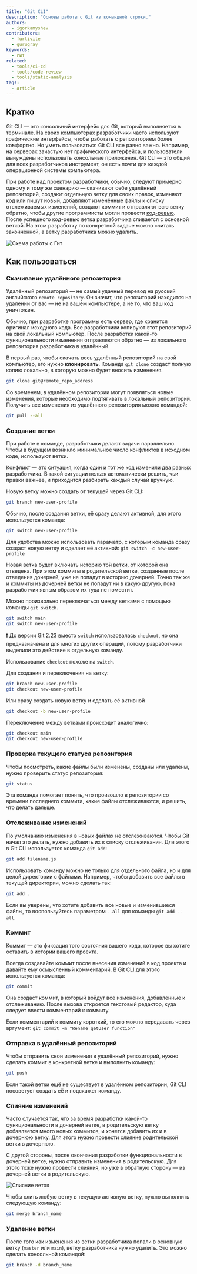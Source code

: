 ```yaml
---
title: "Git CLI"
description: "Основы работы с Git из командной строки."
authors:
  - igorkamyshev
contributors:
  - furtivite
  - gurugray
keywords:
  - гит
related:
  - tools/ci-cd
  - tools/code-review
  - tools/static-analysis
tags:
  - article
---
```

## Кратко

Git CLI — это консольный интерфейс для Git, который выполняется в терминале. На своих компьютерах разработчики часто используют графические интерфейсы, чтобы работать с репозиторием более комфортно. Но уметь пользоваться Git CLI все равно важно. Например, на серверах зачастую нет графического интерфейса, и пользователи вынуждены использовать консольные приложения. Git CLI — это общий для всех разработчиков инструмент, он есть почти для каждой операционной системы компьютера.

При работе над проектом разработчики, обычно, следуют примерно одному и тому же сценарию — скачивают себе удалённый репозиторий, создают отдельную ветку для своих правок, изменяют код или пишут новый, добавляют изменённые файлы к списку отслеживаемых изменений, создают коммит и отправляют всю ветку обратно, чтобы другие программисты могли провести [код-ревью](/tools/code-review/). После успешного код-ревью ветка разработчика сливается с основной веткой. На этом разработку по конкретной задаче можно считать законченной, а ветку разработчика можно удалить.

![Схема работы с Гит](images/high-level.png)

## Как пользоваться

### Скачивание удалённого репозитория

Удалённый репозиторий — не самый удачный перевод на русский английского `remote repository`. Он значит, что репозиторий находится на удалении от вас — не на вашем компьютере, а не то, что ваш код уничтожен.

Обычно, при разработке программы есть сервер, где хранится оригинал исходного кода. Все разработчики копируют этот репозиторий на свой локальный компьютер. После разработки какой-то функциональности изменения отправляются обратно — из локального репозитория разработчика в удалённый.

В первый раз, чтобы скачать весь удалённый репозиторий на свой компьютер, его нужно __клонировать__. Команда `git clone` создаст полную копию локально, в которую можно будет вносить изменения.

```bash
git clone git@remote_repo_address
```

Со временем, в удалённом репозитории могут появляться новые изменения, которые необходимо подтягивать в локальный репозиторий. Получить все изменения из удалённого репозитория можно командой:

```bash
git pull --all
```

### Создание ветки

При работе в команде, разработчики делают задачи параллельно. Чтобы в будущем возникло минимальное число конфликтов в исходном коде, используют ветки.

Конфликт — это ситуация, когда один и тот же код изменили два разных разработчика. В такой ситуации нельзя автоматически решить, чьи правки важнее, и приходится разбирать каждый случай вручную.

Новую ветку можно создать от текущей через Git CLI:

```bash
git branch new-user-profile
```

Обычно, после создания ветки, её сразу делают активной, для этого используется команда:

```bash
git switch new-user-profile
```

Для удобства можно использовать параметр, с которым команда сразу создаст новую ветку и сделает её активной: `git switch -c new-user-profile`

Новая ветка будет включать историю той ветки, от которой она отведена. При этом коммиты в родительской ветке, созданные после отведения дочерней, уже не попадут в историю дочерней. Точно так же и коммиты из дочерней ветки не попадут ни в какую другую, пока разработчик явным образом их туда не поместит.

Можно произвольно переключаться между ветками с помощью команды `git switch`.

```bash
git switch main
git switch new-user-profile
```

<aside>

❗️ До версии Git 2.23 вместо `switch` использовалась `checkout`, но она предназначена и для многих других операций, потому разработчики выделили это действие в отдельную команду.

</aside>

Использование `checkout` похоже на `switch`.

Для создания и переключения на ветку:
```bash
git branch new-user-profile
git checkout new-user-profile
```

Или сразу создать новую ветку и сделать её активной
```bash
git checkout -b new-user-profile
```

Переключение между ветками происходит аналогично:
```bash
git checkout main
git checkout new-user-profile
```

### Проверка текущего статуса репозитория

Чтобы посмотреть, какие файлы были изменены, созданы или удалены, нужно проверить статус репозитория:

```bash
git status
```

Эта команда помогает понять, что произошло в репозитории со времени последнего коммита, какие файлы отслеживаются, и решить, что делать дальше.

### Отслеживание изменений

По умолчанию изменения в новых файлах не отслеживаются. Чтобы Git начал это делать, нужно добавить их к списку отслеживания. Для этого в Git CLI используется команда `git add`:

```bash
git add filename.js
```

Использовать команду можно не только для отдельного файла, но и для целой директории с файлами. Например, чтобы добавить все файлы в текущей директории, можно сделать так:

```bash
git add .
```

Если вы уверены, что хотите добавить все новые и изменившиеся файлы, то воспользуйтесь параметром `--all` для команды `git add --all`.

### Коммит

Коммит — это фиксация того состояния вашего кода, которое вы хотите оставить в истории вашего проекта.

Всегда создавайте коммит после внесения изменений в код проекта и давайте ему осмысленный комментарий. В Git CLI для этого используется команда:

```bash
git commit
```

Она создаст коммит, в который войдут все изменения, добавленные к отслеживанию. После вызова откроется текстовый редактор, куда следует ввести комментарий к коммиту.

Если комментарий к коммиту короткий, то его можно передавать через аргумент: `git commit -m "Rename getUser function"`

### Отправка в удалённый репозиторий

Чтобы отправить свои изменения в удалённый репозиторий, нужно сделать коммит в конкретной ветке и выполнить команду:

```bash
git push
```

Если такой ветки ещё не существует в удалённом репозитории, Git CLI посоветует создать её и подскажет команду.

### Слияние изменений

Часто случается так, что за время разработки какой-то функциональности в дочерней ветке, в родительскую ветку добавляется много новых коммитов, и хочется добавить их и в дочернюю ветку. Для этого нужно провести слияние родительской ветки в дочернюю.

С другой стороны, после окончания разработки функциональности в дочерней ветке, нужно отправить изменения в родительскую. Для этого тоже нужно провести слияния, но уже в обратную сторону — из дочерней ветки в родительскую.

![Слияние веток](images/merge.png)

Чтобы слить любую ветку в текущую активную ветку, нужно выполнить следующую команду:

```bash
git merge branch_name
```

### Удаление ветки

После того как изменения из ветки разработчика попали в основную ветку (`master` или `main`), ветку разработчика нужно удалить. Это можно сделать консольной командой:

```bash
git branch -d branch_name
```
